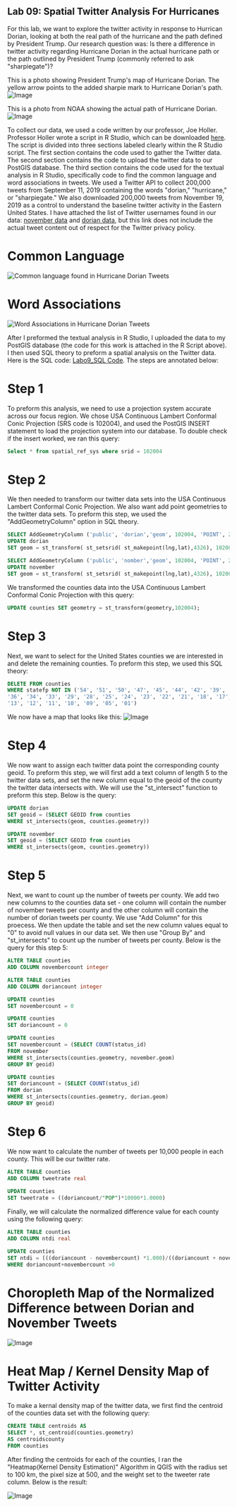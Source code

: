 ## Lab 09: Spatial Twitter Analysis For Hurricanes

For this lab, we want to explore the twitter activity in response to Hurrican Dorian, looking at both the real path of the hurricane and the path defined by President Trump. Our research question was: Is there a difference in twitter activity regarding Hurricane Dorian in the actual hurricane path or the path outlined by President Trump (commonly referred to ask "sharpiegate")?

This is a photo showing President Trump's map of Hurricane Dorian. The yellow arrow points to the added sharpie mark to Hurricane Dorian's path. 
![Image](s3.reutersmedia.jpeg)

This is a photo from NOAA showing the actual path of Hurricane Dorian. 
![Image](Screen-Shot-2019-09-01-at-6.54.58-AM.png)

To collect our data, we used a code written by our professor, Joe Holler. Professor Holler wrote a script in R Studio, which can be downloaded [here](Lab09_RScript_Final.R). The script is divided into three sections labeled clearly within the R Studio script. The first section contains the code used to gather the Twitter data. The second section contains the code to upload the twitter data to our PostGIS database. The third section contains the code used for the textual analysis in R Studio, specifically code to find the common language and word associations in tweets. We used a Twitter API to collect 200,000 tweets from September 11, 2019 containing the words "dorian," "hurricane," or "sharpiegate." We also downloaded 200,000 tweets from November 19, 2019 as a control to understand the baseline twitter activity in the Eastern United States. I have attached the list of Twitter usernames found in our data: [november data](november.csv) and [dorian data](dorian.csv), but this link does not include the actual tweet content out of respect for the Twitter privacy policy. 

# Common Language
![Common language found in Hurricane Dorian Tweets](commonlanguage_dorian.PNG)

# Word Associations

![Word Associations in Hurricane Dorian Tweets](dorian_word_assocations.PNG)



After I preformed the textual analysis in R Studio, I uploaded the data to my PostGIS database (the code for this work is attached in the R Script above). I then used SQL theory to preform a spatial analysis on the Twitter data. Here is the SQL code: [Labo9_SQL Code](lab09.sql). The steps are annotated below:

# Step 1
To preform this analysis, we need to use a projection system accurate across our focus region. We chose USA Continuous Lambert Conformal Conic Projection (SRS code is 102004), and used the PostGIS INSERT statement to load the projection system into our database. To double check if the insert worked, we ran this query:

```sql
Select * from spatial_ref_sys where srid = 102004
```

# Step 2
We then needed to transform our twitter data sets into the USA Continuous Lambert Conformal Conic Projection. We also want add point geometries to the twitter data sets. To preform this step, we used the "AddGeometryColumn" option in SQL theory.

```sql
SELECT AddGeometryColumn ('public', 'dorian','geom', 102004, 'POINT', 2, false)
UPDATE dorian
SET geom = st_transform( st_setsrid( st_makepoint(lng,lat),4326), 102004)

SELECT AddGeometryColumn ('public', 'nomber','geom', 102004, 'POINT', 2, false)
UPDATE november
SET geom = st_transform( st_setsrid( st_makepoint(lng,lat),4326), 102004)
```
 We transformed the counties data into the USA Continuous Lambert Conformal Conic Projection with this query:
 ```sql
 UPDATE counties SET geometry = st_transform(geometry,102004);
```

# Step 3

Next, we want to select for the United States counties we are interested in and delete the remaining counties. To preform this step, we used this SQL theory:

```sql
DELETE FROM counties
WHERE statefp NOT IN ('54', '51', '50', '47', '45', '44', '42', '39', '37',
'36', '34', '33', '29', '28', '25', '24', '23', '22', '21', '18', '17',
'13', '12', '11', '10', '09', '05', '01')
```
We now have a map that looks like this:
![Image](Dorian_counties.PNG)

# Step 4

We now want to assign each twitter data point the corresponding county geoid. To preform this step, we will first add a text column of length 5 to the twitter data sets, and set the new column equal to the geoid of the county the twitter data intersects with. We will use the "st_intersect" function to preform this step. Below is the query:

```sql
UPDATE dorian
SET geoid = (SELECT GEOID from counties
WHERE st_intersects(geom, counties.geometry))

UPDATE november
SET geoid = (SELECT GEOID from counties
WHERE st_intersects(geom, counties.geometry))
```
 # Step 5
 Next, we want to count up the number of tweets per county. We add two new columns to the counties data set - one column will contain the number of november tweets per county and the other column will contain the number of dorian tweets per county. We use "Add Column" for this proecess. We then update the table and set the new column values equal to "0" to avoid null values in our data set. We then use "Group By" and "st_intersects" to count up the number of tweets per county. Below is the query for this step 5: 

 ```sql
ALTER TABLE counties
ADD COLUMN novembercount integer 

ALTER TABLE counties
ADD COLUMN doriancount integer 

UPDATE counties
SET novembercount = 0 

UPDATE counties
SET doriancount = 0

UPDATE counties
SET novembercount = (SELECT COUNT(status_id)
FROM november
WHERE st_intersects(counties.geometry, november.geom)
GROUP BY geoid) 

UPDATE counties
SET doriancount = (SELECT COUNT(status_id)
FROM dorian
WHERE st_intersects(counties.geometry, dorian.geom)
GROUP BY geoid)
```

# Step 6
We now want to calculate the number of tweets per 10,000 people in each county. This will be our twitter rate. 
```sql
ALTER TABLE counties
ADD COLUMN tweetrate real 
 
UPDATE counties
SET tweetrate = ((doriancount/"POP")*10000*1.0000)
```

Finally, we will calculate the normalized difference value for each county using the following query:
```sql
ALTER TABLE counties 
ADD COLUMN ntdi real 

UPDATE counties
SET ntdi = (((doriancount - novembercount) *1.000)/((doriancount + novembercount) *1.000))
WHERE doriancount+novembercount >0
```
# Choropleth Map of the Normalized Difference between Dorian and November Tweets
![Image](chloroplethnd.PNG)

# Heat Map / Kernel Density Map of Twitter Activity

To make a kernal density map of the twitter data, we first find the centroid of the counties data set with the following query:
```sql
CREATE TABLE centroids AS
SELECT *, st_centroid(counties.geometry)
AS centroidscounty
FROM counties
```

After finding the centroids for each of the counties, I ran the "Heatmap(Kernel Density Estimation)" Algorithm in QGIS with the radius set to 100 km, the pixel size at 500, and the weight set to the tweeter rate column. Below is the result:



![Image](Heat(KernalDensityEstimation).PNG)








